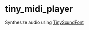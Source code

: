 # tiny_midi_player
Synthesize audio using [TinySoundFont](https://github.com/schellingb/TinySoundFont)

